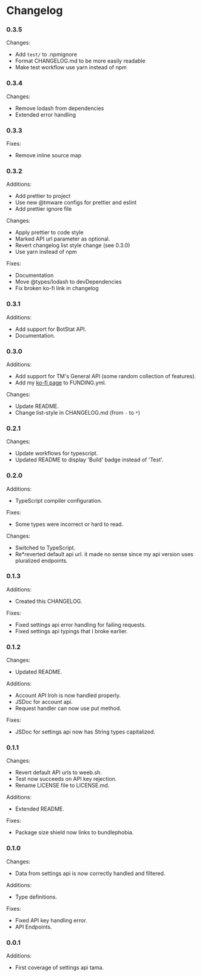 # Changelog

### 0.3.5

Changes:

- Add `test/` to .npmignore
- Format CHANGELOG.md to be more easily readable
- Make test workflow use yarn instead of npm

### 0.3.4

Changes:

- Remove lodash from dependencies
- Extended error handling

### 0.3.3

Fixes:

- Remove inline source map

### 0.3.2

Additions:

- Add prettier to project
- Use new @tmware configs for prettier and eslint
- Add prettier ignore file

Changes:

- Apply prettier to code style
- Marked API url parameter as optional.
- Revert changelog list style change (see 0.3.0)
- Use yarn instead of npm

Fixes:

- Documentation
- Move @types/lodash to devDependencies
- Fix broken ko-fi link in changelog

### 0.3.1

Additions:

- Add support for BotStat API.
- Documentation.

### 0.3.0

Additions:

- Add support for TM's General API (some random collection of features).
- Add my [ko-fi page](https://ko-fi.com/tmuniversal) to FUNDING.yml.

Changes:

- Update README.
- Change list-style in CHANGELOG.md (from `-` to `*`)

### 0.2.1

Changes:

- Update workflows for typescript.
- Updated README to display 'Build' badge instead of 'Test'.

### 0.2.0

Additions:

- TypeScript compiler configuration.

Fixes:

- Some types were incorrect or hard to read.

Changes:

- Switched to TypeScript.
- Re\*reverted default api url. it made no sense since my api version uses pluralized endpoints.

### 0.1.3

Additions:

- Created this CHANGELOG.

Fixes:

- Fixed settings api error handling for failing requests.
- Fixed settings api typings that I broke earlier.

### 0.1.2

Changes:

- Updated README.

Additions:

- Account API Iroh is now handled properly.
- JSDoc for account api.
- Request handler can now use put method.

Fixes:

- JSDoc for settings api now has String types capitalized.

### 0.1.1

Changes:

- Revert default API urls to weeb.sh.
- Test now succeeds on API key rejection.
- Rename LICENSE file to LICENSE.md.

Additions:

- Extended README.

Fixes:

- Package size shield now links to bundlephobia.

### 0.1.0

Changes:

- Data from settings api is now correctly handled and filtered.

Additions:

- Type definitions.

Fixes:

- Fixed API key handling error.
- API Endpoints.

### 0.0.1

Additions:

- First coverage of settings api tama.
